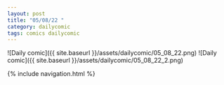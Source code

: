 ```yaml
---
layout: post
title: "05/08/22 "
category: dailycomic
tags: comics dailycomic
---
```

![Daily comic]({{ site.baseurl }}/assets/dailycomic/05_08_22.png)
![Daily comic]({{ site.baseurl }}/assets/dailycomic/05_08_22_2.png)

{% include navigation.html %}

